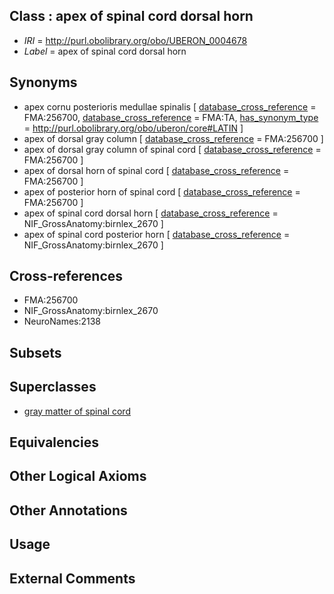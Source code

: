 
## Class : apex of spinal cord dorsal horn

 * *IRI* = http://purl.obolibrary.org/obo/UBERON_0004678
 * *Label* = apex of spinal cord dorsal horn

## Synonyms

 * apex cornu posterioris medullae spinalis [ [database_cross_reference](../../ef/oboInOwl#hasDbXref.md) = FMA:256700, [database_cross_reference](../../ef/oboInOwl#hasDbXref.md) = FMA:TA, [has_synonym_type](../../pe/oboInOwl#hasSynonymType.md) = http://purl.obolibrary.org/obo/uberon/core#LATIN ]
 * apex of dorsal gray column [ [database_cross_reference](../../ef/oboInOwl#hasDbXref.md) = FMA:256700 ]
 * apex of dorsal gray column of spinal cord [ [database_cross_reference](../../ef/oboInOwl#hasDbXref.md) = FMA:256700 ]
 * apex of dorsal horn of spinal cord [ [database_cross_reference](../../ef/oboInOwl#hasDbXref.md) = FMA:256700 ]
 * apex of posterior horn of spinal cord [ [database_cross_reference](../../ef/oboInOwl#hasDbXref.md) = FMA:256700 ]
 * apex of spinal cord dorsal horn [ [database_cross_reference](../../ef/oboInOwl#hasDbXref.md) = NIF_GrossAnatomy:birnlex_2670 ]
 * apex of spinal cord posterior horn [ [database_cross_reference](../../ef/oboInOwl#hasDbXref.md) = NIF_GrossAnatomy:birnlex_2670 ]

## Cross-references

 * FMA:256700
 * NIF_GrossAnatomy:birnlex_2670
 * NeuroNames:2138

## Subsets


## Superclasses

 * [gray matter of spinal cord](../../UBERON/15/UBERON_0002315.md)

## Equivalencies


## Other Logical Axioms


## Other Annotations


## Usage


## External Comments

